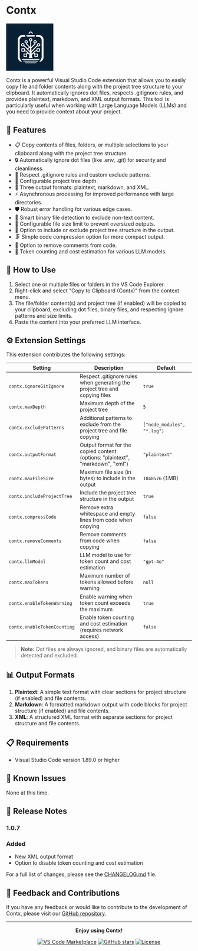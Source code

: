 # Contx

![Contx Logo](images/icon.png)

Contx is a powerful Visual Studio Code extension that allows you to easily copy file and folder contents along with the project tree structure to your clipboard. It automatically ignores dot files, respects .gitignore rules, and provides plaintext, markdown, and XML output formats. This tool is particularly useful when working with Large Language Models (LLMs) and you need to provide context about your project.

## 🚀 Features

- 📋 Copy contents of files, folders, or multiple selections to your clipboard along with the project tree structure.
- 🔒 Automatically ignore dot files (like .env, .git) for security and cleanliness.
- 🚫 Respect .gitignore rules and custom exclude patterns.
- 🌳 Configurable project tree depth.
- 📄 Three output formats: plaintext, markdown, and XML.
- ⚡ Asynchronous processing for improved performance with large directories.
- 🛡️ Robust error handling for various edge cases.
- 🧠 Smart binary file detection to exclude non-text content.
- 📏 Configurable file size limit to prevent oversized outputs.
- 🔧 Option to include or exclude project tree structure in the output.
- 🗜️ Simple code compression option for more compact output.
- 🧹 Option to remove comments from code.
- 🔢 Token counting and cost estimation for various LLM models.

## 🔧 How to Use

1. Select one or multiple files or folders in the VS Code Explorer.
2. Right-click and select "Copy to Clipboard (Contx)" from the context menu.
3. The file/folder content(s) and project tree (if enabled) will be copied to your clipboard, excluding dot files, binary files, and respecting ignore patterns and size limits.
4. Paste the content into your preferred LLM interface.

## ⚙️ Extension Settings

This extension contributes the following settings:

| Setting | Description | Default |
|---------|-------------|---------|
| `contx.ignoreGitIgnore` | Respect .gitignore rules when generating the project tree and copying files | `true` |
| `contx.maxDepth` | Maximum depth of the project tree | `5` |
| `contx.excludePatterns` | Additional patterns to exclude from the project tree and file copying | `["node_modules", "*.log"]` |
| `contx.outputFormat` | Output format for the copied content (options: "plaintext", "markdown", "xml") | `"plaintext"` |
| `contx.maxFileSize` | Maximum file size (in bytes) to include in the output | `1048576` (1MB) |
| `contx.includeProjectTree` | Include the project tree structure in the output | `true` |
| `contx.compressCode` | Remove extra whitespace and empty lines from code when copying | `false` |
| `contx.removeComments` | Remove comments from code when copying | `false` |
| `contx.llmModel` | LLM model to use for token count and cost estimation | `"gpt-4o"` |
| `contx.maxTokens` | Maximum number of tokens allowed before warning | `null` |
| `contx.enableTokenWarning` | Enable warning when token count exceeds the maximum | `true` |
| `contx.enableTokenCounting` | Enable token counting and cost estimation (requires network access) | `false` |

> **Note:** Dot files are always ignored, and binary files are automatically detected and excluded.

## 📊 Output Formats

1. **Plaintext**: A simple text format with clear sections for project structure (if enabled) and file contents.
2. **Markdown**: A formatted markdown output with code blocks for project structure (if enabled) and file contents.
3. **XML**: A structured XML format with separate sections for project structure and file contents.

## 📋 Requirements

- Visual Studio Code version 1.89.0 or higher

## 🐛 Known Issues

None at this time.

## 📝 Release Notes

### 1.0.7

### Added
- New XML output format
- Option to disable token counting and cost estimation

For a full list of changes, please see the [CHANGELOG.md](CHANGELOG.md) file.

## 💬 Feedback and Contributions

If you have any feedback or would like to contribute to the development of Contx, please visit our [GitHub repository](https://github.com/bethington/contx).

---

<div align="center">

**Enjoy using Contx!**

[![VS Code Marketplace](https://img.shields.io/visual-studio-marketplace/v/bethington.contx.svg?style=for-the-badge&label=VS%20Code%20Marketplace&logo=visual-studio-code)](https://marketplace.visualstudio.com/items?itemName=bethington.contx)
[![GitHub stars](https://img.shields.io/github/stars/bethington/contx.svg?style=for-the-badge&logo=github)](https://github.com/yourusername/contx/stargazers)
[![License](https://img.shields.io/github/license/bethington/contx.svg?style=for-the-badge)](https://github.com/yourusername/contx/blob/main/LICENSE)

</div>